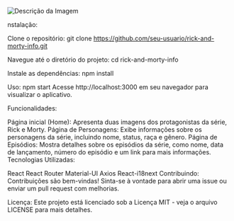 ![Descrição da Imagem](components/assets/template-readme.png)



nstalação:

Clone o repositório:
git clone https://github.com/seu-usuario/rick-and-morty-info.git

Navegue até o diretório do projeto:
cd rick-and-morty-info

Instale as dependências:
npm install

Uso:
npm start
Acesse http://localhost:3000 em seu navegador para visualizar o aplicativo.

Funcionalidades:

Página inicial (Home): Apresenta duas imagens dos protagonistas da série, Rick e Morty.
Página de Personagens: Exibe informações sobre os personagens da série, incluindo nome, status, raça e gênero.
Página de Episódios: Mostra detalhes sobre os episódios da série, como nome, data de lançamento, número do episódio e um link para mais informações.
Tecnologias Utilizadas:

React
React Router
Material-UI
Axios
React-i18next
Contribuindo:
Contribuições são bem-vindas! Sinta-se à vontade para abrir uma issue ou enviar um pull request com melhorias.

Licença:
Este projeto está licenciado sob a Licença MIT - veja o arquivo LICENSE para mais detalhes.